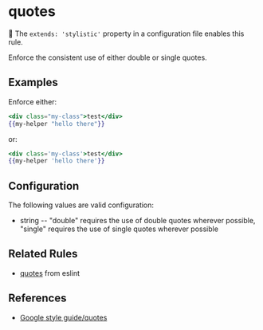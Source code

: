 # quotes

:nail_care: The `extends: 'stylistic'` property in a configuration file enables this rule.

Enforce the consistent use of either double or single quotes.

## Examples

Enforce either:

```hbs
<div class="my-class">test</div>
{{my-helper "hello there"}}
```

or:

```hbs
<div class='my-class'>test</div>
{{my-helper 'hello there'}}
```

## Configuration

The following values are valid configuration:

* string -- "double" requires the use of double quotes wherever possible, "single" requires the use of single quotes wherever possible

## Related Rules

* [quotes](https://eslint.org/docs/rules/quotes) from eslint

## References

* [Google style guide/quotes](https://google.github.io/styleguide/htmlcssguide.html#HTML_Quotation_Marks)
